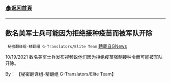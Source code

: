 ###  [:house:返回首頁](https://github.com/ourhimalayas/txt)
---


## 数名美军士兵可能因为拒绝接种疫苗而被军队开除
` 秘密翻译组-精翻组 G-Translators/Elite Team` [轉載自GNews](https://gnews.org/zh-hans/1612268/)

10/19/2021 数名美军士兵发布视频说他们因为拒绝疫苗强制接种令而可能被军队开除。

By： 【秘密翻译组-精翻组 G-Translators/Elite Team】

